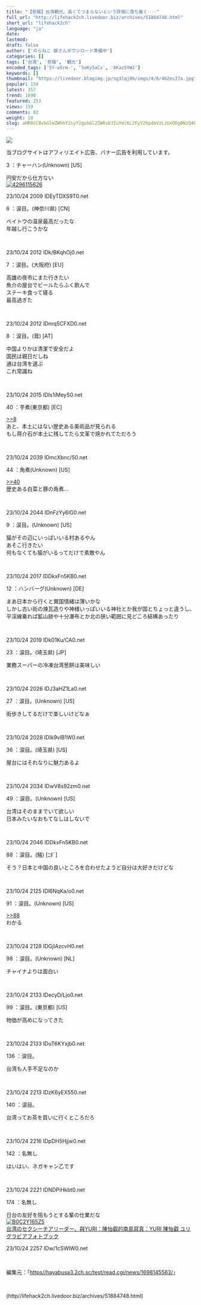 ```yaml
---
title: "【悲報】台湾観光、高くてつまらないという評価に落ち着く‥‥"
full_url: "http://lifehack2ch.livedoor.biz/archives/51884748.html"
short_url: "lifehack2ch"
language: "ja"
date: 
lastmod: 
draft: false
author: ['のらねこ 嫁さんダウンロード準備中']
categories: []
tags: ['台湾', '悲報', '観光']
encoded_tags: ['5Y-w5rm-', '5oKy5aCx', '6Kaz5YWJ']
keywords: []
thumbnail: "https://livedoor.blogimg.jp/sg3lqj86/imgs/4/6/462ec27a.jpg"
popular: 154
latest: 357
trend: 1690
featured: 253
views: 159
comments: 82
weight: 18
slug: aHR0cC8vbGlmZWhhY2syY2gubGl2ZWRvb3IuYml6L2FyY2hpdmVzLzUxODg0NzQ4Lmh0bWw=
---
```


![](https://livedoor.blogimg.jp/sg3lqj86/imgs/4/6/462ec27a.jpg)

<div><p>当ブログサイトはアフィリエイト広告、バナー広告を利用しています。</p><p class='t_name'>3 ：チャーハン(Unknown) [US]</p> <p class='r2'>円安だから仕方ない<br><a href='https//www.amazon.co.jp/dp/4296115626/?tag=nishiky24-22' target='_blank'><img src='https//m.media-amazon.com/images/I/41o7zbZRucL._SL500_.jpg' alt='4296115626' border='0'></a> </p><p>23/10/24 2009 IDEyTDXS9T0.net</p> <p class='t_name'>6 ：涙目。(神奈川県) [CN]</p> <p class='r4'>ベイトウの温泉最高だったな <br> 年越し行こうかな </p><br><p>23/10/24 2012 IDk/BKqhOj0.net</p> <p class='t_name'>7 ：涙目。(大阪府) [EU]</p> <p class='r4'>高雄の夜市にまた行きたい <br> 魚介の屋台でビールたらふく飲んで <br> ステーキ食って寝る <br> 最高過ぎた </p><br><p>23/10/24 2012 IDnrq5CFXD0.net</p> <p class='t_name'>8 ：涙目。(茸) [AT]</p> <p class='r1'>中国よりかは清潔で安全だよ <br> 国民は親日だしね <br> 通は台湾を選ぶ <br> これ常識ね </p><br><p>23/10/24 2015 IDIs1iMeyS0.net</p> <p class='t_name_res'>40 ：芋煮(東京都) [EC]</p> <p class='r4'><a href='#res_8'>>>8</a> <br> あと、本土にはない歴史ある美術品が見られる <br> もし蒋介石が本土に残してたら文革で焼かれてただろう </p><br><p>23/10/24 2039 IDmcXbnc/50.net</p> <p class='t_name_res'>44 ：角煮(Unknown) [US]</p> <p class='r4'><a href='#res_40'>>>40</a> <br> 歴史ある白菜と豚の角煮… </p><br><p>23/10/24 2044 IDnFzYy6lG0.net</p> <p class='t_name'>9 ：涙目。(Unknown) [US]</p> <p class='r4'>猫がその辺にいっぱいいる村あるやん <br> あそこ行きたい <br> 何もなくても猫がいるってだけで素敵やん </p><br><p>23/10/24 2017 IDDkxFn5KB0.net</p> <p class='t_name'>12 ：ハンバーグ(Unknown) [DE]</p> <p class='r4'>まあ日本から行くと異国情緒は薄いかな <br> しかし古い街の煉瓦造りや神様いっぱいいる神社とか我が国とちょっと違うし、 <br> 平渓線乗れば鉱山跡や十分瀑布とか北の狭い範囲に見どころ結構あったり </p><br><p>23/10/24 2019 IDk01Ku/CA0.net</p> <p class='t_name'>23 ：涙目。(埼玉県) [JP]</p> <p class='r4'>業務スーパーの冷凍台湾葱餅は美味しい </p><br><p>23/10/24 2026 IDJ3aHZ1La0.net</p> <p class='t_name'>27 ：涙目。(Unknown) [US]</p> <p class='r4'>街歩きしてるだけで楽しいけどなぁ </p><br><p>23/10/24 2028 IDIk9vlB1W0.net</p> <p class='t_name'>36 ：涙目。(埼玉県) [US]</p> <p class='r4'>屋台にはそれなりに魅力あるよ </p><br><p>23/10/24 2034 IDwV8s92zm0.net</p> <p class='t_name'>49 ：涙目。(Unknown) [US]</p> <p class='r4'>台湾はそのままでいて欲しい <br> 日本みたいなおもてなしはしないで </p><br><p>23/10/24 2046 IDDkxFn5KB0.net</p> <p class='t_name'>88 ：涙目。(騒) [ﾆﾀﾞ]</p> <p class='r2'>そう？日本と中国の良いところを合わせたようど自分は大好きだけどな </p><br><p>23/10/24 2125 IDl6NqKa/o0.net</p> <p class='t_name_res'>91 ：涙目。(Unknown) [US]</p> <p class='r4'><a href='#res_88'>>>88</a> <br> わかる </p><br><p>23/10/24 2128 IDGjIAzcvH0.net</p> <p class='t_name'>98 ：涙目。(Unknown) [NL]</p> <p class='r4'>チャイナよりは面白い </p><br><p>23/10/24 2133 IDecyD/Ljo0.net</p> <p class='t_name'>99 ：涙目。(東京都) [US]</p> <p class='r4'>物価が高めになってきた </p><br><p>23/10/24 2133 IDuT6KYxjb0.net</p> <p class='t_name'>136 ：涙目。</p> <p class='r4'>台湾も人手不足なのか </p><br><p>23/10/24 2213 IDzK6yEX550.net</p> <p class='t_name'>140 ：涙目。</p> <p class='r4'>台湾ってお茶を買いに行くところだろ </p><br><p>23/10/24 2216 IDpDH5Hjjw0.net</p> <p class='t_name'>142 ：名無し</p> <p class='r4'>はいはい、ネガキャン乙です </p><br><p>23/10/24 2221 IDNDPiHkbt0.net</p> <p class='t_name'>174 ：名無し</p> <p class='r2'>日台の友好を阻もうとする輩の仕業だな<br><a href='https//www.amazon.co.jp/dp/B0C2Y165Z5/?tag=nishiky24-22' target='_blank'><img src='https//m.media-amazon.com/images/I/41tUDjBZ4FL._SL500_._SL500_.jpg' alt='B0C2Y165Z5' border='0'></a><br><a href='https//www.amazon.co.jp/dp/B0C2Y165Z5/?tag=nishiky24-22' target='_blank'>台湾のセクシーチアリーダー、與YURI：陳怡叡的南島寫真：YURI 陳怡叡 ユリグラビアフォトブック</a> </p><p>23/10/24 2257 IDw/1cSWlW0.net</p> <br><p class='p_url'>編集元：「<a href='https//hayabusa3.2ch.sc/test/read.cgi/news/1698145563/' target='_blank'>https//hayabusa3.2ch.sc/test/read.cgi/news/1698145563/</a>」</p> <br clear='all'></div>

(http//lifehack2ch.livedoor.biz/archives/51884748.html)

